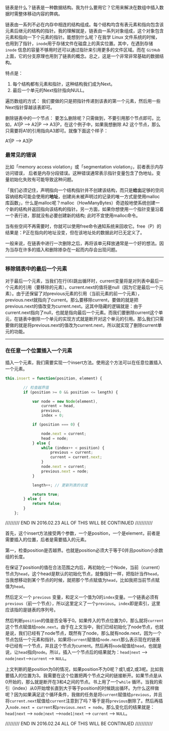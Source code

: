 链表是什么？链表是一种数据结构。我为什么要用它？它用来解决在数组中插入数据时需整体移动内容的弊病。

链表由一系列不必在内存中相连的结构组成。每个结构均含有表元素和指向包含该元素后继元的结构的指针。我的理解就是，链表由一系列对象组成，这个对象包含元素和指向一下个元素的指针。能想到什么呢？在我学 Linux 文件系统的时候，也用到了指针，`inode`用于存储文件在磁盘上的真实位置。其中，在遇到存储`inode` 信息的容量不够用时还可以通过指针来引用更多的文件区域。而在 `GitHub` 上面，它的分支原理也用到了链表的概念。总之，这是一个非常非常基础的数据结构。

特点是：

1. 每个结构都有元素和指针，这种结构我们成为Next。
2. 最后一个单元的Next指针指向NULL。

遍历数组的方式：
我们要做的只是把指针传递到该表的第一个元素，然后用一些Next指针穿越该表即可。


删除链表中的一个节点：
要怎么删除呢？只需做到，不要引用那个节点即可。比如，A1|P --> A2|P --> A3|P，在这个例子中，如果我想删除 A2 这个节点，那么只需要将A1的引用指向A3即可。就像下面这个样子：

A1|P --> A3|P

### 最常见的错误

比如「memory access violation」或「segmentation violation」，前者表示内存访问错误，
后者是内存分段错误。这种错误通常表示指针变量包含了伪地址。变量初始化失败有可能导致这种问题。

「我们必须记住，声明指向一个结构指针并不创建该结构，而只是**给出**足够的空间容纳结构可能会使用的**地址**，创建尚未被声明过的记录的唯一方式是使用malloc库函数」，什么是malloc呢？malloc（HowManyBytes）奇迹般地使系统创建一个新的结构并返回指向该结构的指针。另一方面，如果你想使用一个指针变量沿着一个表行进，那就没有必要创建新的结构; 此时不宜使用malloc命令。

当有些空间不再需要时，你就可以使用free命令通知系统来回收它。free（P）的结果是：P正在指向的地址没变，但在该地址处的数据此时已无定义了。

一般来说，在链表中进行一次删除之后，再将该单元释放通常是一个好的想法。因为当存在许多的插入和删除掺杂在一起而内存会出现问题。

---

### 移除链表中的最后一个元素

对于最后一个元素，当我们在行{6}跳出循环时，current变量将是对列表中最后一个元素的引用（要移除的元素）。current.next的值将是null（因为它是最后一个元素）。由于还保留了对previous元素的引用（当前元素的前一个元素），previous.next就指向了current。那么要移除current，要做的就是把previous.next的值改变为current.next。这其中隐藏的逻辑就是：由于current.next指向了null，也就是指向最后一个元素。而我们要删除current这个单元，在链表中删除一个单元的实现方式就是断开对这个单元的引用。那么我们只需要做的就是将previous.next的值改为current.next，所以就实现了删除current单元的功能。

---

### 在任意一个位置插入一个元素

插入一个元素，我们需要实现一个insert方法。使用这个方法可以在任意位置插入一个元素。

```javascript
this.insert = function(position, element) {

        // 检查越界值
        if (position >= 0 && position <= length) {

            var node = new Node(element),
                current = head,
                previous,
                index = 0;

            if (position === 0) {

                node.next = current;
                head = node;
            } else {
                while (index++ < position) {
                    previous = current;
                    current = current.next;
                }
                node.next = current;
                previous.next = node;
            }

            length++; // 更新列表的长度

            return true;
        } else {
            return false;
        }
    };

```

/////////  END IN 2016.02.23  ALL OF THIS WILL BE CONTINUED ///////////

首先，这个insert方法接受两个参数，一个是position，一个是element，前者是需要插入的位置，后者是需要插入的元素。

第一，检查position是否越界。也就是position必须大于等于0并且position小余数组的长度。

在保证了position的值在合法范围之内后，再初始化一个Node，当前（current）节点为`head`，这个head是默认的初始化节点，就像指针一样，把指针当作`head`，当我想移动到某个节点的时候，就把那个节点赋值为`head`，比如我把当前节点赋值为`head`。

然后定义一个 `previous` 变量，和定义一个值为0的`index`变量。一个链表必须有`previous`（前一个节点），所以这里定义了一个`previous`。`index`即是索引，这里应该指的是链表的序列号。

然后判断`position`的值是否全等于0。如果传入的节点位置为0，那么就将`current`这个节点赋值给`node.next`。由于在上文当中，我们已经初始化了node节点，也就是说，我们已经有了node节点，既然有了node，那么就有node.next，因为一个节点包括一个元素和指针。如果将`current`赋值给`node.next`那么表示现在的链表中已经有一个节点，并且这个节点为current。然后再将`node`赋值给`head`，也就是说，让`head`指向`node`。所以，插入一个节点后的结果就为：`head|next` --> `node|next`-->`current` --> `NULL`。

上文判断的是position为0的情况，如果position不为0呢？或1,或2,或3呢。比如我要插入的位置为3。我需要在这个位置把两个节点之间的链接断开。如果节点是从0开始的，那么就是断开在3和4之间的节点。书上用了一个`while` 循环。当我的索引（index）从0开始增长直到大于等于position的时候跳出循环。为什么这样做呢？因为如果满足这个循环条件，我做的任务是将`current`赋值给`previous`，并且将`current.next`赋值给`current`注意到了吗？等于是将`previous`删除了。然后再插入`node.next = current`和`previous.next = node`。那么变化后的结果就是：`head|next` --> `node|next` -->`node1|next` --> `current` --> `NULL`。

/////////  END IN 2016.02.24  ALL OF THIS WILL BE CONTINUED ///////////


